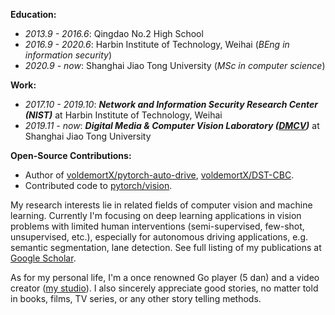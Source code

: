 **Education:**
- *2013.9 - 2016.6*: Qingdao No.2 High School
- *2016.9 - 2020.6*: Harbin Institute of Technology, Weihai (*BEng in information security*)
- *2020.9 - now*: Shanghai Jiao Tong University (*MSc in computer science*)

**Work:**
- *2017.10 - 2019.10*: ***Network and Information Security Research Center (NIST)*** at Harbin Institute of Technology, Weihai
- *2019.11 - now*: ***Digital Media & Computer Vision Laboratory ([DMCV](http://dmcv.sjtu.edu.cn/))*** at Shanghai Jiao Tong University

**Open-Source Contributions:**
- Author of [voldemortX/pytorch-auto-drive](https://github.com/voldemortX/pytorch-auto-drive), [voldemortX/DST-CBC](https://github.com/voldemortX/DST-CBC).
- Contributed code to [pytorch/vision](https://github.com/pytorch/vision).

My research interests lie in related fields of computer vision and machine learning. Currently I'm focusing on deep learning applications in vision problems with limited human interventions (semi-supervised, few-shot, unsupervised, etc.), especially for autonomous driving applications, e.g. semantic segmentation, lane detection. See full listing of my publications at [Google Scholar](https://scholar.google.com/citations?user=WFoZVjEAAAAJ).

As for my personal life, I'm a once renowned Go player (5 dan) and a video creator ([my studio](http://www.xianstudio.cn)). I also sincerely appreciate good stories, no matter told in books, films, TV series, or any other story telling methods.
